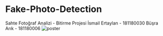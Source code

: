# Fake-Photo-Detection
Sahte Fotoğraf Analizi - Bitirme Projesi
İsmail Ertaylan - 181180030
Büşra Arık - 181180006
![poster](https://i.ibb.co/xzyKJzN/Sahte-Foto-raf-Analizi-Poster-page-0001.jpg)

